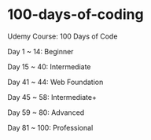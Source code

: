 # 100-days-of-coding
Udemy Course: 100 Days of Code


Day 1 ~ 14: Beginner

Day 15 ~ 40: Intermediate

Day 41 ~ 44: Web Foundation

Day 45 ~ 58: Intermediate+

Day 59 ~ 80: Advanced

Day 81 ~ 100: Professional
